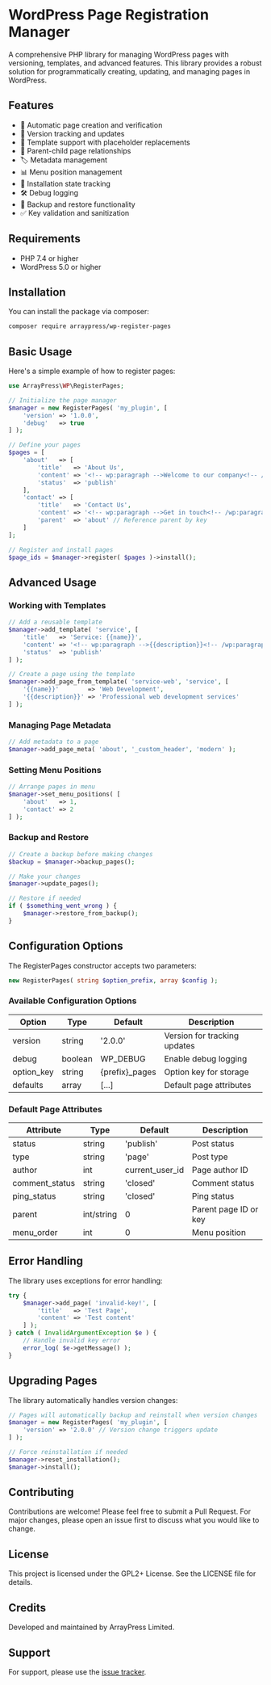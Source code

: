 # WordPress Page Registration Manager

A comprehensive PHP library for managing WordPress pages with versioning, templates, and advanced features. This library provides a robust solution for programmatically creating, updating, and managing pages in WordPress.

## Features

- 🚀 Automatic page creation and verification
- 🔄 Version tracking and updates
- 📝 Template support with placeholder replacements
- 🎯 Parent-child page relationships
- 🏷️ Metadata management
- 📊 Menu position management
- 🔧 Installation state tracking
- 🛠️ Debug logging
- 💾 Backup and restore functionality
- ✅ Key validation and sanitization

## Requirements

- PHP 7.4 or higher
- WordPress 5.0 or higher

## Installation

You can install the package via composer:

```bash
composer require arraypress/wp-register-pages
```

## Basic Usage

Here's a simple example of how to register pages:

```php
use ArrayPress\WP\RegisterPages;

// Initialize the page manager
$manager = new RegisterPages( 'my_plugin', [
	'version' => '1.0.0',
	'debug'   => true
] );

// Define your pages
$pages = [
	'about'   => [
		'title'   => 'About Us',
		'content' => '<!-- wp:paragraph -->Welcome to our company<!-- /wp:paragraph -->',
		'status'  => 'publish'
	],
	'contact' => [
		'title'   => 'Contact Us',
		'content' => '<!-- wp:paragraph -->Get in touch<!-- /wp:paragraph -->',
		'parent'  => 'about' // Reference parent by key
	]
];

// Register and install pages
$page_ids = $manager->register( $pages )->install();
```

## Advanced Usage

### Working with Templates

```php
// Add a reusable template
$manager->add_template( 'service', [
	'title'   => 'Service: {{name}}',
	'content' => '<!-- wp:paragraph -->{{description}}<!-- /wp:paragraph -->',
	'status'  => 'publish'
] );

// Create a page using the template
$manager->add_page_from_template( 'service-web', 'service', [
	'{{name}}'        => 'Web Development',
	'{{description}}' => 'Professional web development services'
] );
```

### Managing Page Metadata

```php
// Add metadata to a page
$manager->add_page_meta( 'about', '_custom_header', 'modern' );
```

### Setting Menu Positions

```php
// Arrange pages in menu
$manager->set_menu_positions( [
	'about'   => 1,
	'contact' => 2
] );
```

### Backup and Restore

```php
// Create a backup before making changes
$backup = $manager->backup_pages();

// Make your changes
$manager->update_pages();

// Restore if needed
if ( $something_went_wrong ) {
	$manager->restore_from_backup();
}
```

## Configuration Options

The RegisterPages constructor accepts two parameters:

```php
new RegisterPages( string $option_prefix, array $config );
```

### Available Configuration Options

| Option | Type | Default | Description |
|--------|------|---------|-------------|
| version | string | '2.0.0' | Version for tracking updates |
| debug | boolean | WP_DEBUG | Enable debug logging |
| option_key | string | {prefix}_pages | Option key for storage |
| defaults | array | [...] | Default page attributes |

### Default Page Attributes

| Attribute | Type | Default | Description |
|-----------|------|---------|-------------|
| status | string | 'publish' | Post status |
| type | string | 'page' | Post type |
| author | int | current_user_id | Page author ID |
| comment_status | string | 'closed' | Comment status |
| ping_status | string | 'closed' | Ping status |
| parent | int/string | 0 | Parent page ID or key |
| menu_order | int | 0 | Menu position |

## Error Handling

The library uses exceptions for error handling:

```php
try {
	$manager->add_page( 'invalid-key!', [
		'title'   => 'Test Page',
		'content' => 'Test content'
	] );
} catch ( InvalidArgumentException $e ) {
	// Handle invalid key error
	error_log( $e->getMessage() );
}
```

## Upgrading Pages

The library automatically handles version changes:

```php
// Pages will automatically backup and reinstall when version changes
$manager = new RegisterPages( 'my_plugin', [
	'version' => '2.0.0' // Version change triggers update
] );

// Force reinstallation if needed
$manager->reset_installation();
$manager->install();
```

## Contributing

Contributions are welcome! Please feel free to submit a Pull Request. For major changes, please open an issue first to discuss what you would like to change.

## License

This project is licensed under the GPL2+ License. See the LICENSE file for details.

## Credits

Developed and maintained by ArrayPress Limited.

## Support

For support, please use the [issue tracker](https://github.com/arraypress/wp-register-pages/issues).